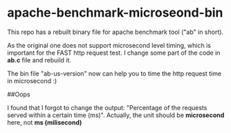# apache-benchmark-microseond-bin

This repo has a rebuilt binary file for apache benchmark tool ("ab" in short).

As the original one does not support microsecond level timing, which is important for the FAST http request test. I change some part of the code in **ab.c** file and rebuild it.

The bin file "ab-us-version" now can help you to time the http request time in microsecond :)

##Oops

I found that I forgot to change the output: "Percentage of the requests served within a certain time (ms)". Actually, the unit should be **microsecond** here, not **ms (milisecond)**